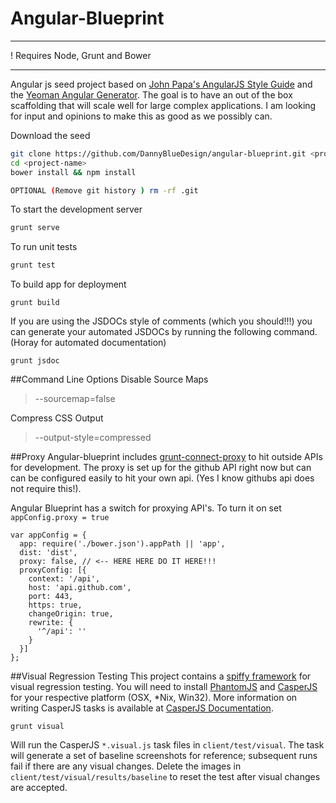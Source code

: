 Angular-Blueprint
=================

***
! Requires Node, Grunt and Bower
***

Angular js seed project based on [John Papa's AngularJS Style Guide](https://github.com/johnpapa/angularjs-styleguide) and the [Yeoman Angular Generator](https://github.com/yeoman/generator-angular). The goal is to have an out of the box scaffolding that will scale well for large complex applications. I am looking for input and opinions to make this as good as we possibly can.

Download the seed
```bash
git clone https://github.com/DannyBlueDesign/angular-blueprint.git <project-name>
cd <project-name>
bower install && npm install

OPTIONAL (Remove git history ) rm -rf .git
```

To start the development server
```bash
grunt serve
```

To run unit tests
```bash
grunt test
```

To build app for deployment
```shell
grunt build
```

If you are using the JSDOCs style of comments (which you should!!!) you can generate your automated JSDOCs by running the following command. (Horay for automated documentation)
```JS
grunt jsdoc
```

##Command Line Options
Disable Source Maps
> --sourcemap=false

Compress CSS Output
> --output-style=compressed

##Proxy
Angular-blueprint includes [grunt-connect-proxy](https://github.com/drewzboto/grunt-connect-proxy) to hit outside APIs for development. The proxy is set up for the github API right now but can can be configured easily to hit your own api. (Yes I know githubs api does not require this!).

Angular Blueprint has a switch for proxying API's. To turn it on set ```appConfig.proxy = true```
```JS
var appConfig = {
  app: require('./bower.json').appPath || 'app',
  dist: 'dist',
  proxy: false, // <-- HERE HERE DO IT HERE!!!
  proxyConfig: [{
    context: '/api',
    host: 'api.github.com',
    port: 443,
    https: true,
    changeOrigin: true,
    rewrite: {
      '^/api': ''
    }
  }]
};
```
##Visual Regression Testing
This project contains a [spiffy framework](https://github.com/mhoffmeyerDC/grunt-phantomcss) for visual regression testing.
You will need to install [PhantomJS](http://phantomjs.org/download.html) and [CasperJS](http://casperjs.org/) for your respective platform (OSX, *Nix, Win32). More information on writing CasperJS tasks is available at [CasperJS Documentation](http://casperjs.readthedocs.org/en/latest/modules/casper.html).

```JS
grunt visual
```
Will run the CasperJS `*.visual.js` task files in `client/test/visual`. The task will generate a set of baseline screenshots for reference; subsequent runs fail if there are any visual changes. Delete the images in `client/test/visual/results/baseline` to reset the test after visual changes are accepted.

